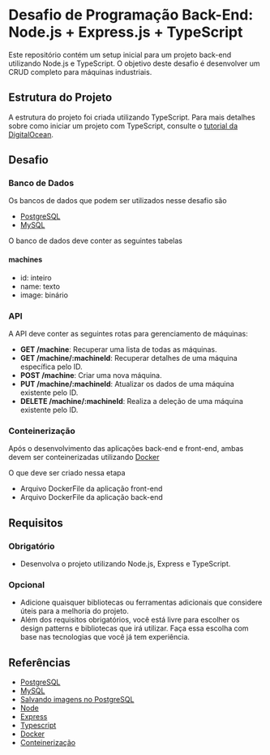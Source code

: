 # Desafio de Programação Back-End: Node.js + Express.js + TypeScript

Este repositório contém um setup inicial para um projeto back-end utilizando Node.js e TypeScript. O objetivo deste desafio é desenvolver um CRUD completo para máquinas industriais.

## Estrutura do Projeto
A estrutura do projeto foi criada utilizando TypeScript. Para mais detalhes sobre como iniciar um projeto com TypeScript, consulte o [tutorial da DigitalOcean](https://www.digitalocean.com/community/tutorials/typescript-new-project).

## Desafio

### Banco de Dados
Os bancos de dados que podem ser utilizados nesse desafio são

- [PostgreSQL](https://www.postgresql.org/)
- [MySQL](https://www.mysql.com/)

O banco de dados deve conter as seguintes tabelas

#### machines

- id: inteiro
- name: texto
- image: binário

### API

A API deve conter as seguintes rotas para gerenciamento de máquinas:

- **GET /machine**: Recuperar uma lista de todas as máquinas.
- **GET /machine/:machineId**: Recuperar detalhes de uma máquina específica pelo ID.
- **POST /machine**: Criar uma nova máquina.
- **PUT /machine/:machineId**: Atualizar os dados de uma máquina existente pelo ID.
- **DELETE /machine/:machineId**: Realiza a deleção de uma máquina existente pelo ID.

### Conteinerização

Após o desenvolvimento das aplicações back-end e front-end, ambas devem ser conteinerizadas utilizando 
[Docker](https://www.docker.com/)

O que deve ser criado nessa etapa

- Arquivo DockerFile da aplicação front-end
- Arquivo DockerFile da aplicação back-end

## Requisitos

### Obrigatório

- Desenvolva o projeto utilizando Node.js, Express e TypeScript.

### Opcional

- Adicione quaisquer bibliotecas ou ferramentas adicionais que considere úteis para a melhoria do projeto.
- Além dos requisitos obrigatórios, você está livre para escolher os design patterns e bibliotecas que irá utilizar. Faça essa escolha com base nas tecnologias que você já tem experiência.

## Referências
- [PostgreSQL](https://www.postgresql.org/)
- [MySQL](https://www.mysql.com/)
- [Salvando imagens no PostgreSQL](https://www.postgresql.org/docs/7.4/jdbc-binary-data.html)
- [Node](https://nodejs.org/docs/latest/api/documentation.html)
- [Express](https://expressjs.com/pt-br/)
- [Typescript](https://www.typescriptlang.org/docs/)
- [Docker](https://www.docker.com/)
- [Conteinerização](https://www.docker.com/resources/what-container/)
